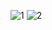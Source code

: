 ![1](https://github.com/Akin-T/restoranApp/assets/57757663/35837d2f-ac1a-4476-a2df-4346f4f75020)            ![2](https://github.com/Akin-T/restoranApp/assets/57757663/04cf282a-9ae2-404a-b746-b0816c5b4114)




